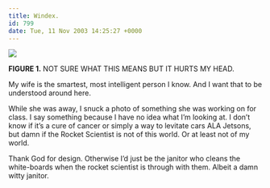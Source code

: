 ```yaml
---
title: Windex.
id: 799
date: Tue, 11 Nov 2003 14:25:27 +0000
---
```


![](https://www.airbagindustries.com/images/rocketscience.gif)  

<span class="caps">**FIGURE 1.** NOT SURE WHAT THIS MEANS BUT IT HURTS MY HEAD.</span>  

My wife is the smartest, most intelligent person I know. And I want that to be understood around here.  

While she was away, I snuck a photo of something she was working on for class. I say something because I have no idea what I’m looking at. I don’t know if it’s a cure of cancer or simply a way to levitate cars <span class="caps">ALA</span> Jetsons, but damn if the Rocket Scientist is not of this world. Or at least not of my world.  

Thank God for design. Otherwise I’d just be the janitor who cleans the white-boards when the rocket scientist is through with them. Albeit a damn witty janitor.





